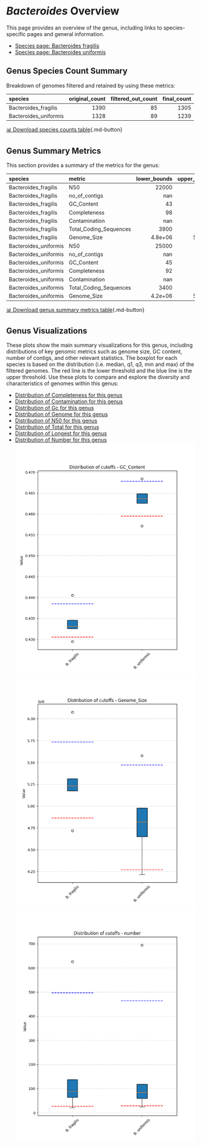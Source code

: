 # *Bacteroides* Overview
This page provides an overview of the genus, including links to species-specific pages and general information.

- [Species page: Bacteroides fragilis](Bacteroides_fragilis/index.md)
- [Species page: Bacteroides uniformis](Bacteroides_uniformis/index.md)
## Genus Species Count Summary
Breakdown of genomes filtered and retained by using these metrics:

| species               |   original_count |   filtered_out_count |   final_count |
|:----------------------|-----------------:|---------------------:|--------------:|
| Bacteroides_fragilis  |             1390 |                   85 |          1305 |
| Bacteroides_uniformis |             1328 |                   89 |          1239 |


[📊 Download species counts table](species_counts.csv){.md-button}
## Genus Summary Metrics
This section provides a summary of the metrics for the genus:

| species               | metric                 |   lower_bounds |   upper_bounds |
|:----------------------|:-----------------------|---------------:|---------------:|
| Bacteroides_fragilis  | N50                    |    22000       |      nan       |
| Bacteroides_fragilis  | no_of_contigs          |      nan       |      500       |
| Bacteroides_fragilis  | GC_Content             |       43       |       44       |
| Bacteroides_fragilis  | Completeness           |       98       |      nan       |
| Bacteroides_fragilis  | Contamination          |      nan       |        7       |
| Bacteroides_fragilis  | Total_Coding_Sequences |     3900       |     5100       |
| Bacteroides_fragilis  | Genome_Size            |        4.8e+06 |        5.8e+06 |
| Bacteroides_uniformis | N50                    |    25000       |      nan       |
| Bacteroides_uniformis | no_of_contigs          |      nan       |      470       |
| Bacteroides_uniformis | GC_Content             |       45       |       47       |
| Bacteroides_uniformis | Completeness           |       92       |      nan       |
| Bacteroides_uniformis | Contamination          |      nan       |        9       |
| Bacteroides_uniformis | Total_Coding_Sequences |     3400       |     4900       |
| Bacteroides_uniformis | Genome_Size            |        4.2e+06 |        5.5e+06 |


[📊 Download genus summary metrics table](genus_summary_metrics.csv){.md-button}
## Genus Visualizations
These plots show the main summary visualizations for this genus, including distributions of key genomic metrics such as genome size, GC content, number of contigs, and other relevant statistics. The boxplot for each species is based on the distribution (i.e. median, q1, q3, min and max) of the filtered genomes. The red line is the lower threshold and the blue line is the upper threshold. Use these plots to compare and explore the diversity and characteristics of genomes within this genus:

- [Distribution of Completeness for this genus](Completeness_Specific_boxplot_0.png)
- [Distribution of Contamination for this genus](Contamination_boxplot_0.png)
- [Distribution of Gc for this genus](GC_Content_boxplot_0.png)
- [Distribution of Genome for this genus](Genome_Size_boxplot_0.png)
- [Distribution of N50 for this genus](N50_boxplot_0.png)
- [Distribution of Total for this genus](Total_Coding_Sequences_boxplot_0.png)
- [Distribution of Longest for this genus](longest_boxplot_0.png)
- [Distribution of Number for this genus](number_boxplot_0.png)
![Distribution of Gc](GC_Content_boxplot_0.png)
![Distribution of Genome](Genome_Size_boxplot_0.png)
![Distribution of Number](number_boxplot_0.png)
